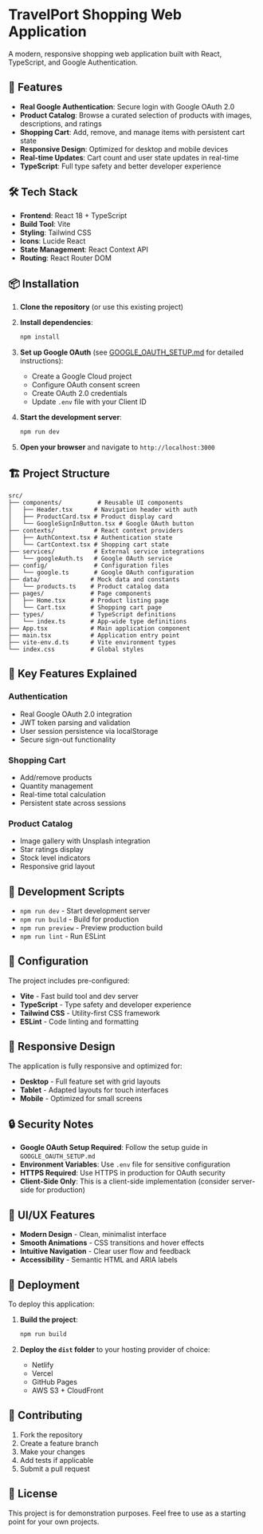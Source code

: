 # TravelPort Shopping Web Application

A modern, responsive shopping web application built with React, TypeScript, and Google Authentication.

## 🚀 Features

- **Real Google Authentication**: Secure login with Google OAuth 2.0
- **Product Catalog**: Browse a curated selection of products with images, descriptions, and ratings
- **Shopping Cart**: Add, remove, and manage items with persistent cart state
- **Responsive Design**: Optimized for desktop and mobile devices
- **Real-time Updates**: Cart count and user state updates in real-time
- **TypeScript**: Full type safety and better developer experience

## 🛠️ Tech Stack

- **Frontend**: React 18 + TypeScript
- **Build Tool**: Vite
- **Styling**: Tailwind CSS
- **Icons**: Lucide React
- **State Management**: React Context API
- **Routing**: React Router DOM

## 📦 Installation

1. **Clone the repository** (or use this existing project)

2. **Install dependencies**:
   ```bash
   npm install
   ```

3. **Set up Google OAuth** (see [GOOGLE_OAUTH_SETUP.md](./GOOGLE_OAUTH_SETUP.md) for detailed instructions):
   - Create a Google Cloud project
   - Configure OAuth consent screen
   - Create OAuth 2.0 credentials
   - Update `.env` file with your Client ID

4. **Start the development server**:
   ```bash
   npm run dev
   ```

5. **Open your browser** and navigate to `http://localhost:3000`

## 🏗️ Project Structure

```
src/
├── components/          # Reusable UI components
│   ├── Header.tsx      # Navigation header with auth
│   ├── ProductCard.tsx # Product display card
│   └── GoogleSignInButton.tsx # Google OAuth button
├── contexts/           # React context providers
│   ├── AuthContext.tsx # Authentication state
│   └── CartContext.tsx # Shopping cart state
├── services/           # External service integrations
│   └── googleAuth.ts   # Google OAuth service
├── config/             # Configuration files
│   └── google.ts       # Google OAuth configuration
├── data/              # Mock data and constants
│   └── products.ts    # Product catalog data
├── pages/             # Page components
│   ├── Home.tsx       # Product listing page
│   └── Cart.tsx       # Shopping cart page
├── types/             # TypeScript definitions
│   └── index.ts       # App-wide type definitions
├── App.tsx            # Main application component
├── main.tsx           # Application entry point
├── vite-env.d.ts      # Vite environment types
└── index.css          # Global styles
```

## 🎯 Key Features Explained

### Authentication
- Real Google OAuth 2.0 integration
- JWT token parsing and validation
- User session persistence via localStorage
- Secure sign-out functionality

### Shopping Cart
- Add/remove products
- Quantity management
- Real-time total calculation
- Persistent state across sessions

### Product Catalog
- Image gallery with Unsplash integration
- Star ratings display
- Stock level indicators
- Responsive grid layout

## 🚀 Development Scripts

- `npm run dev` - Start development server
- `npm run build` - Build for production
- `npm run preview` - Preview production build
- `npm run lint` - Run ESLint

## 🔧 Configuration

The project includes pre-configured:
- **Vite** - Fast build tool and dev server
- **TypeScript** - Type safety and developer experience
- **Tailwind CSS** - Utility-first CSS framework
- **ESLint** - Code linting and formatting

## 📱 Responsive Design

The application is fully responsive and optimized for:
- **Desktop** - Full feature set with grid layouts
- **Tablet** - Adapted layouts for touch interfaces
- **Mobile** - Optimized for small screens

## 🔒 Security Notes

- **Google OAuth Setup Required**: Follow the setup guide in `GOOGLE_OAUTH_SETUP.md`
- **Environment Variables**: Use `.env` file for sensitive configuration
- **HTTPS Required**: Use HTTPS in production for OAuth security
- **Client-Side Only**: This is a client-side implementation (consider server-side for production)

## 🎨 UI/UX Features

- **Modern Design** - Clean, minimalist interface
- **Smooth Animations** - CSS transitions and hover effects
- **Intuitive Navigation** - Clear user flow and feedback
- **Accessibility** - Semantic HTML and ARIA labels

## 🚀 Deployment

To deploy this application:

1. **Build the project**:
   ```bash
   npm run build
   ```

2. **Deploy the `dist` folder** to your hosting provider of choice:
   - Netlify
   - Vercel
   - GitHub Pages
   - AWS S3 + CloudFront

## 🤝 Contributing

1. Fork the repository
2. Create a feature branch
3. Make your changes
4. Add tests if applicable
5. Submit a pull request

## 📄 License

This project is for demonstration purposes. Feel free to use as a starting point for your own projects.
